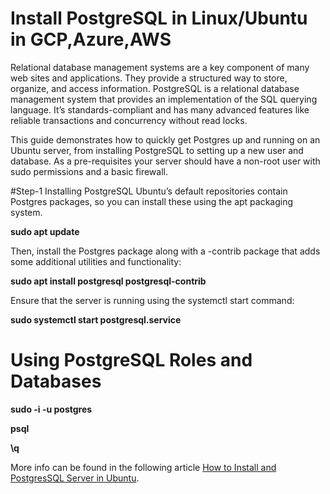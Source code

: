# Install PostgreSQL in Linux/Ubuntu in GCP,Azure,AWS

Relational database management systems are a key component of many web sites and applications. They provide a structured way to store, organize, and access information. PostgreSQL is a relational database management system that provides an implementation of the SQL querying language. It’s standards-compliant and has many advanced features like reliable transactions and concurrency without read locks.

This guide demonstrates how to quickly get Postgres up and running on an Ubuntu server, from installing PostgreSQL to setting up a new user and database.
As a pre-requisites your server should have a non-root user with sudo permissions and a basic firewall.

#Step-1 Installing PostgreSQL
Ubuntu’s default repositories contain Postgres packages, so you can install these using the apt packaging system.

__sudo apt update__

Then, install the Postgres package along with a -contrib package that adds some additional utilities and functionality:

__sudo apt install postgresql postgresql-contrib__

Ensure that the server is running using the systemctl start command:

__sudo systemctl start postgresql.service__

# Using PostgreSQL Roles and Databases

__sudo -i -u postgres__

__psql__

__\q__

More info can be found in the following article [How to Install and PostgresSQL Server in Ubuntu](https://www.digitalocean.com/community/tutorials/how-to-install-and-use-postgresql-on-ubuntu-20-04).
